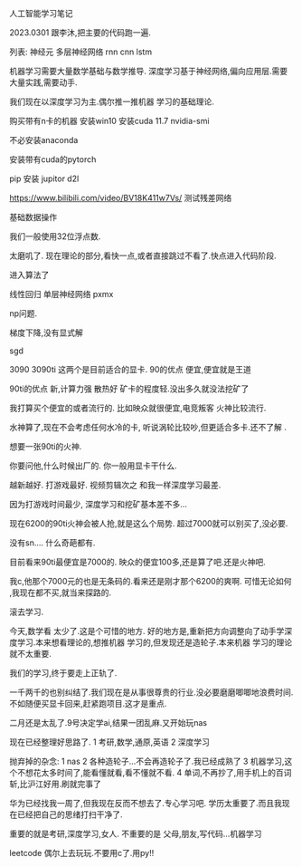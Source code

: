 人工智能学习笔记

2023.0301
跟李沐,把主要的代码跑一遍.

列表:
神经元
多层神经网络
rnn
cnn
lstm



机器学习需要大量数学基础与数学推导.
深度学习基于神经网络,偏向应用层.需要大量实践,需要动手.

我们现在以深度学习为主.偶尔推一推机器 学习的基础理论.




购买带有n卡的机器
安装win10
安装cuda 11.7
nvidia-smi

不必安装anaconda

安装带有cuda的pytorch



pip 安装 jupitor d2l

https://www.bilibili.com/video/BV18K411w7Vs/
测试残差网络




基础数据操作

我们一般使用32位浮点数.




太磨叽了.
现在理论的部分,看快一点,或者直接跳过不看了.快点进入代码阶段.


进入算法了

线性回归
单层神经网络 pxmx

np问题.

梯度下降,没有显式解

sgd




3090 3090ti 这两个是目前适合的显卡.
90的优点
便宜,便宜就是王道


90ti的优点
新,计算力强
散热好
矿卡的程度轻.没出多久就没法挖矿了


我打算买个便宜的或者流行的.
比如映众就很便宜,电竞叛客
火神比较流行.

水神算了,现在不会考虑任何水冷的卡,
听说涡轮比较吵,但更适合多卡.还不了解 .


想要一张90ti的火神.

你要问他,什么时候出厂的.
你一般用显卡干什么.

越新越好.
打游戏最好.
视频剪辑次之
和我一样深度学习最差.

因为打游戏时间最少,
深度学习和挖矿基本差不多...

现在6200的90ti火神会被人抢,就是这么个局势.
超过7000就可以别买了,没必要.

没有sn....
什么奇葩都有.

目前看来90ti最便宜是7000的.
映众的便宜100多,还是算了吧.还是火神吧.

我c,他那个7000元的也是无条码的.看来还是刚才那个6200的爽啊.
可惜无论如何 ,我现在都不买,就当来探路的.

滚去学习.



今天,数学看 太少了.这是个可惜的地方.
好的地方是,重新把方向调整向了动手学深度学习.本来想看理论的,想推机器 学习的,但发现还是造轮子.本来机器 学习的理论就不太重要.

我们的学习,终于要走上正轨了.




一千两千的也别纠结了.我们现在是从事很尊贵的行业.没必要磨磨唧唧地浪费时间.
不如随便买显卡回来,赶紧跑项目.这才是重点.


二月还是太乱了.9号决定学ai,结果一团乱麻.又开始玩nas

现在已经整理好思路了.
1   考研,数学,通原,英语
2   深度学习


抛弃掉的杂念:
1   nas
2   各种造轮子...不会再造轮子了.我已经成熟了
3   机器学习,这个不想花太多时间了,能看懂就看,看不懂就不看.
4   单词,不再抄了,用手机上的百词斩,比沪江好用.刷就完事了


华为已经找我一周了,但我现在反而不想去了.专心学习吧.
学历太重要了.而且我现在已经把自己的思绪打扫干净了.

重要的就是考研,深度学习,女人.
不重要的是
父母,朋友,写代码...机器学习

leetcode 偶尔上去玩玩.不要用c了.用py!!


